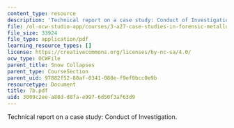 ```yaml
---
content_type: resource
description: 'Technical report on a case study: Conduct of Investigation.'
file: /ol-ocw-studio-app/courses/3-a27-case-studies-in-forensic-metallurgy-fall-2007/3009c2eea88dd8fae9976d50f3af63d9_7b.pdf
file_size: 33924
file_type: application/pdf
learning_resource_types: []
license: https://creativecommons.org/licenses/by-nc-sa/4.0/
ocw_type: OCWFile
parent_title: Snow Collapses
parent_type: CourseSection
parent_uid: 97882f52-88af-0341-088e-f9ef0bcc0e9b
resourcetype: Document
title: 7b.pdf
uid: 3009c2ee-a88d-d8fa-e997-6d50f3af63d9
---
```

Technical report on a case study: Conduct of Investigation.